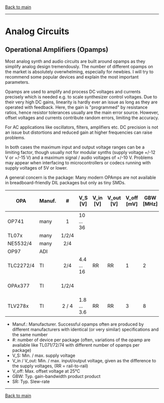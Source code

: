 [Back to main](../README.md)

---

# Analog Circuits

## Operational Amplifiers (Opamps)

Most analog synth and audio circuits are built around opamps as they simplify analog design tremendously. The number of different opamps on the market is absolutely overwhelming, especially for newbies. I will try to recommend some popular devices and explain the most important parameters. 

Opamps are used to amplify and process DC voltages and currents precisely which is needed e.g. to scale synthesizer control voltages. Due to their very high DC gains, linearity is hardly ever an issue as long as they are operated with feedback. Here, the gain is "programmed" by resistance ratios, hence resistor tolerances usually are the main error source. However, offset voltages and currents contribute random errors, limiting the accuracy.

For AC applications like oscillators, filters, amplifiers etc. DC precision is not an issue but distortions and reduced gain at higher frequencies can raise problems.

In both cases the maximum input and output voltage ranges can be a limiting factor, though usually not for modular synths (supply voltage +/-12 V or +/-15 V) and a maximum signal / audio voltages of +/-10 V. Problems may appear when interfacing to microcontrollers or codecs running with supply voltages of 5V or lower.

A general concern is the package: Many modern OPAmps are not available in breadboard-friendly DIL packages but only as tiny SMDs. 

OPA     | Manuf. | #     | V_S [V]   | V_in [V]     | V_out [V]     | V_off [mV]| GBW [MHz]| SR [V/&mu;s] | Comment
--------|--------|:-----:|-----------|--------------|---------------|-----------|----------|--------------|----
OP741   | many   | 1     | 10 ... 36 |  |  |  |  |  | obsolete
TL07x   | many   | 1/2/4 |           |  |  |  |  |  | universal
NE5532/4| many   | 2/4   |           |  |  |  |  |  |  |  dual, low-noise, fast
OP97    | ADI    |       |           |  |  |  |  |  |   precision
TLC2272/4 | TI   | 2/4   | 4.4 ... 16| RR | RR | 1 | 2 |  3.6 |
OPAx377 | TI     | 1/2/4 |           |  |  |  |  |  |  precision, low-voltage
TLV278x | TI | 2 / 4 | 1.8 ... 3.6 | RR|RR| 3 |8|5|

- Manuf.: Manufacturer. Successful opamps often are produced by different manufacturers with identical (or very similar) specifications and the same number
- #: number of device per package (often, variations of the opamp are available like TL071/72/74 with different number of opamps per package)
- V_S: Min. / max. supply voltage
- V_in / V_out: Min. / max. input/output voltage, given as the difference to the supply voltages, (RR = rail-to-rail)
- V_off: Max. offset voltage at 25°C
- GBW: Typ. gain-bandwidth product
product
- SR: Typ. Slew-rate

---

[Back to main](../README.md)
